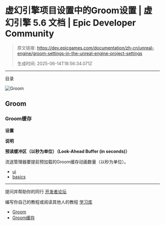 # 虚幻引擎项目设置中的Groom设置 | 虚幻引擎 5.6 文档 | Epic Developer Community

> 原文链接: https://dev.epicgames.com/documentation/zh-cn/unreal-engine/groom-settings-in-the-unreal-engine-project-settings
> 
> 生成时间: 2025-06-14T18:56:34.071Z

---

目录

![Groom](https://dev.epicgames.com/community/api/documentation/image/16fac8dd-e3a7-42a3-9f64-4ae643ead499?resizing_type=fill&width=1920&height=335)

## Groom

### Groom缓存

**设置**

**说明**

**预读缓冲区（以秒为单位）（Look-Ahead Buffer (in seconds)）**

流送管理器要提前预加载的Groom缓存动画数量（以秒为单位）。

-   [ui](https://dev.epicgames.com/community/search?query=ui)
-   [basics](https://dev.epicgames.com/community/search?query=basics)

* * *

提问并帮助你的同行 [开发者论坛](https://forums.unrealengine.com/categories?tag=unreal-engine)

编写你自己的教程或阅读其他人的教程 [学习库](https://dev.epicgames.com/community/unreal-engine/learning)

-   [Groom](/documentation/zh-cn/unreal-engine/groom-settings-in-the-unreal-engine-project-settings#groom)
-   [Groom缓存](/documentation/zh-cn/unreal-engine/groom-settings-in-the-unreal-engine-project-settings#groom%E7%BC%93%E5%AD%98)
